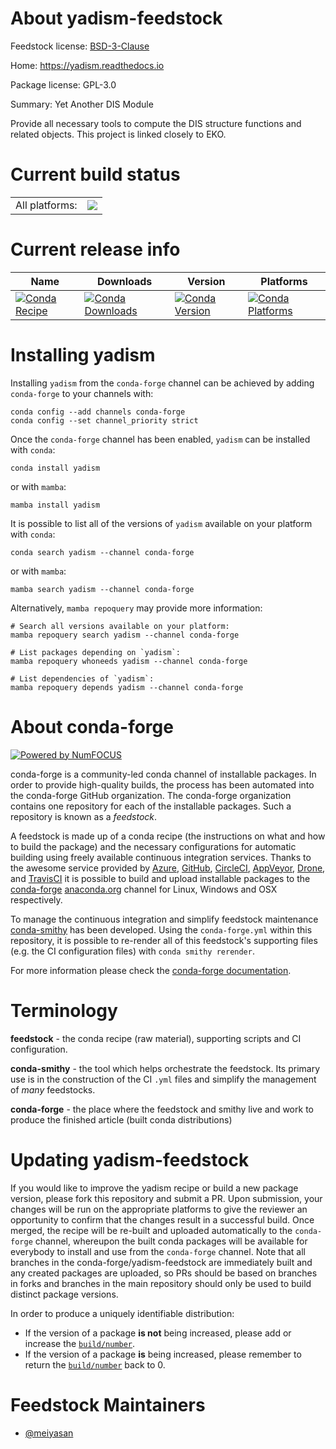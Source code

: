 About yadism-feedstock
======================

Feedstock license: [BSD-3-Clause](https://github.com/conda-forge/yadism-feedstock/blob/main/LICENSE.txt)

Home: https://yadism.readthedocs.io

Package license: GPL-3.0

Summary: Yet Another DIS Module

Provide all necessary tools to compute the DIS structure functions and related objects. This project is linked closely to EKO.


Current build status
====================


<table><tr><td>All platforms:</td>
    <td>
      <a href="https://dev.azure.com/conda-forge/feedstock-builds/_build/latest?definitionId=None&branchName=main">
        <img src="https://dev.azure.com/conda-forge/feedstock-builds/_apis/build/status/yadism-feedstock?branchName=main">
      </a>
    </td>
  </tr>
</table>

Current release info
====================

| Name | Downloads | Version | Platforms |
| --- | --- | --- | --- |
| [![Conda Recipe](https://img.shields.io/badge/recipe-yadism-green.svg)](https://anaconda.org/conda-forge/yadism) | [![Conda Downloads](https://img.shields.io/conda/dn/conda-forge/yadism.svg)](https://anaconda.org/conda-forge/yadism) | [![Conda Version](https://img.shields.io/conda/vn/conda-forge/yadism.svg)](https://anaconda.org/conda-forge/yadism) | [![Conda Platforms](https://img.shields.io/conda/pn/conda-forge/yadism.svg)](https://anaconda.org/conda-forge/yadism) |

Installing yadism
=================

Installing `yadism` from the `conda-forge` channel can be achieved by adding `conda-forge` to your channels with:

```
conda config --add channels conda-forge
conda config --set channel_priority strict
```

Once the `conda-forge` channel has been enabled, `yadism` can be installed with `conda`:

```
conda install yadism
```

or with `mamba`:

```
mamba install yadism
```

It is possible to list all of the versions of `yadism` available on your platform with `conda`:

```
conda search yadism --channel conda-forge
```

or with `mamba`:

```
mamba search yadism --channel conda-forge
```

Alternatively, `mamba repoquery` may provide more information:

```
# Search all versions available on your platform:
mamba repoquery search yadism --channel conda-forge

# List packages depending on `yadism`:
mamba repoquery whoneeds yadism --channel conda-forge

# List dependencies of `yadism`:
mamba repoquery depends yadism --channel conda-forge
```


About conda-forge
=================

[![Powered by
NumFOCUS](https://img.shields.io/badge/powered%20by-NumFOCUS-orange.svg?style=flat&colorA=E1523D&colorB=007D8A)](https://numfocus.org)

conda-forge is a community-led conda channel of installable packages.
In order to provide high-quality builds, the process has been automated into the
conda-forge GitHub organization. The conda-forge organization contains one repository
for each of the installable packages. Such a repository is known as a *feedstock*.

A feedstock is made up of a conda recipe (the instructions on what and how to build
the package) and the necessary configurations for automatic building using freely
available continuous integration services. Thanks to the awesome service provided by
[Azure](https://azure.microsoft.com/en-us/services/devops/), [GitHub](https://github.com/),
[CircleCI](https://circleci.com/), [AppVeyor](https://www.appveyor.com/),
[Drone](https://cloud.drone.io/welcome), and [TravisCI](https://travis-ci.com/)
it is possible to build and upload installable packages to the
[conda-forge](https://anaconda.org/conda-forge) [anaconda.org](https://anaconda.org/)
channel for Linux, Windows and OSX respectively.

To manage the continuous integration and simplify feedstock maintenance
[conda-smithy](https://github.com/conda-forge/conda-smithy) has been developed.
Using the ``conda-forge.yml`` within this repository, it is possible to re-render all of
this feedstock's supporting files (e.g. the CI configuration files) with ``conda smithy rerender``.

For more information please check the [conda-forge documentation](https://conda-forge.org/docs/).

Terminology
===========

**feedstock** - the conda recipe (raw material), supporting scripts and CI configuration.

**conda-smithy** - the tool which helps orchestrate the feedstock.
                   Its primary use is in the construction of the CI ``.yml`` files
                   and simplify the management of *many* feedstocks.

**conda-forge** - the place where the feedstock and smithy live and work to
                  produce the finished article (built conda distributions)


Updating yadism-feedstock
=========================

If you would like to improve the yadism recipe or build a new
package version, please fork this repository and submit a PR. Upon submission,
your changes will be run on the appropriate platforms to give the reviewer an
opportunity to confirm that the changes result in a successful build. Once
merged, the recipe will be re-built and uploaded automatically to the
`conda-forge` channel, whereupon the built conda packages will be available for
everybody to install and use from the `conda-forge` channel.
Note that all branches in the conda-forge/yadism-feedstock are
immediately built and any created packages are uploaded, so PRs should be based
on branches in forks and branches in the main repository should only be used to
build distinct package versions.

In order to produce a uniquely identifiable distribution:
 * If the version of a package **is not** being increased, please add or increase
   the [``build/number``](https://docs.conda.io/projects/conda-build/en/latest/resources/define-metadata.html#build-number-and-string).
 * If the version of a package **is** being increased, please remember to return
   the [``build/number``](https://docs.conda.io/projects/conda-build/en/latest/resources/define-metadata.html#build-number-and-string)
   back to 0.

Feedstock Maintainers
=====================

* [@meiyasan](https://github.com/meiyasan/)

